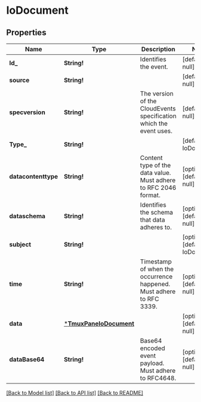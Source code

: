 # IoDocument

## Properties
Name | Type | Description | Notes
------------ | ------------- | ------------- | -------------
**Id_** | **String!** | Identifies the event. | [default to null]
**source** | **String!** |  | [default to null]
**specversion** | **String!** | The version of the CloudEvents specification which the event uses. | [default to null]
**Type_** | **String!** |  | [default to IoDocument]
**datacontenttype** | **String!** | Content type of the data value. Must adhere to RFC 2046 format. | [optional] [default to null]
**dataschema** | **String!** | Identifies the schema that data adheres to. | [optional] [default to null]
**subject** | **String!** |  | [optional] [default to IoDocument]
**time** | **String!** | Timestamp of when the occurrence happened. Must adhere to RFC 3339. | [optional] [default to null]
**data** | [***TmuxPaneIoDocument**](TmuxPaneIoDocument.md) |  | [optional] [default to null]
**dataBase64** | **String!** | Base64 encoded event payload. Must adhere to RFC4648. | [optional] [default to null]

[[Back to Model list]](../README.md#documentation-for-models) [[Back to API list]](../README.md#documentation-for-api-endpoints) [[Back to README]](../README.md)


